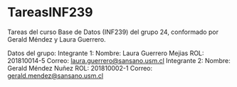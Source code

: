 # TareasINF239
Tareas del curso Base de Datos (INF239) del grupo 24, conformado por Gerald Méndez y Laura Guerrero.

Datos del grupo:
Integrante 1:
  Nombre: Laura Guerrero Mejias
  ROL: 201810014-5
  Correo: laura.guerrero@sansano.usm.cl
Integrante 2:
  Nombre: Gerald Méndez Nuñez
  ROL: 201810002-1
  Correo: gerald.mendez@sansano.usm.cl
